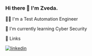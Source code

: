 ### Hi there 👋 I'm Zveda.

👩‍💻 I'm a Test Automation Engineer

🧠 I'm currently learning Cyber Security 

🔗 Links

[![linkedin](https://img.shields.io/badge/linkedin-0A66C2?style=for-the-badge&logo=linkedin&logoColor=white)](https://www.linkedin.com/in/zveda-hayrapetyan-r131121/)

